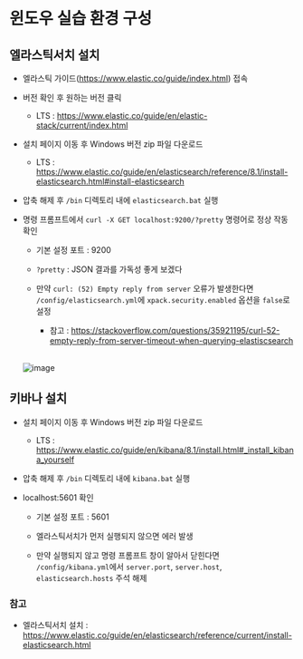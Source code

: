 # 윈도우 실습 환경 구성

## 엘라스틱서치 설치
- 엘라스틱 가이드(https://www.elastic.co/guide/index.html) 접속

- 버전 확인 후 원하는 버전 클릭
    - LTS : https://www.elastic.co/guide/en/elastic-stack/current/index.html

- 설치 페이지 이동 후 Windows 버전 zip 파일 다운로드
    - LTS : https://www.elastic.co/guide/en/elasticsearch/reference/8.1/install-elasticsearch.html#install-elasticsearch

- 압축 해제 후 `/bin` 디렉토리 내에 `elasticsearch.bat` 실행

- 명령 프롬프트에서 `curl -X GET localhost:9200/?pretty` 명령어로 정상 작동 확인
    - 기본 설정 포트 : 9200

    - `?pretty` : JSON 결과를 가독성 좋게 보겠다

    - 만약 `curl: (52) Empty reply from server` 오류가 발생한다면 `/config/elasticsearch.yml`에 `xpack.security.enabled` 옵션을 `false`로 설정

        - 참고 : https://stackoverflow.com/questions/35921195/curl-52-empty-reply-from-server-timeout-when-querying-elastiscsearch

    <br>

    ![image](https://user-images.githubusercontent.com/59307414/164432474-3e0bd6d1-7e61-4de7-b0ad-f86c12696d53.png)


## 키바나 설치
- 설치 페이지 이동 후 Windows 버전 zip 파일 다운로드
    - LTS : https://www.elastic.co/guide/en/kibana/8.1/install.html#_install_kibana_yourself

- 압축 해제 후 `/bin` 디렉토리 내에 `kibana.bat` 실행

- localhost:5601 확인
    - 기본 설정 포트 : 5601
    
    - 엘라스틱서치가 먼저 실행되지 않으면 에러 발생

    - 만약 실행되지 않고 명령 프롬프트 창이 알아서 닫힌다면 `/config/kibana.yml`에서 `server.port`, `server.host`, `elasticsearch.hosts` 주석 해제

    


### 참고
- 엘라스틱서치 설치 : https://www.elastic.co/guide/en/elasticsearch/reference/current/install-elasticsearch.html